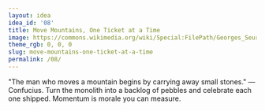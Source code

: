 ```yaml
---
layout: idea
idea_id: '08'
title: Move Mountains, One Ticket at a Time
image: https://commons.wikimedia.org/wiki/Special:FilePath/Georges_Seurat_-_A_Sunday_on_La_Grande_Jatte_--_1884_-_Google_Art_Project.jpg
theme_rgb: 0, 0, 0
slug: move-mountains-one-ticket-at-a-time
permalink: /08/
---
```


"The man who moves a mountain begins by carrying away small stones." — Confucius. Turn the monolith into a backlog of pebbles and celebrate each one shipped. Momentum is morale you can measure.
